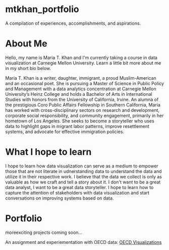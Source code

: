 # mtkhan_portfolio
A compilation of experiences, accomplishments, and aspirations. 

# About Me
Hello, my name is Maria T. Khan and I'm currently taking a course in data visualization at Carnegie Mellon University. Learn a little bit more about me in my short bio below. 

Maria T. Khan is a writer, daughter, immigrant, a proud Muslim-American and an occasional poet. She is pursuing a Master of Science in Public Policy and Management with a data analytics concentration at Carnegie Mellon University’s Heinz College and holds a Bachelor of Arts in International Studies with honors from the University of California, Irvine. An alumna of the prestigious Coro Public Affairs Fellowship in Southern California, Maria has worked with cross-disciplinary sectors on research and development, corporate social responsibility, and community engagement, primarily in her hometown of Los Angeles. She seeks to become a storyteller who uses data to highlight gaps in migrant labor patterns, improve resettlement systems, and advocate for effective immigration policies.

# What I hope to learn
I hope to learn how data visualization can serve as a medium to empower those that are not literate in udnerstanding data to understand the data and utilize it in their respective work. I believe that the data we collect is only as valuable as how we craft and tell a story about it. I don't want to be a great data analyst, I want to be a great data storyteller. I hope to learn how to capture the attention of stakeholders with data visualization and start conversations on improving systems based on data. 

# Portfolio
moreexciting projects coming soon...

An assignment and experiementation with OECD data: 
[OECD Visualizations](/OECD_DataViz.md) 
